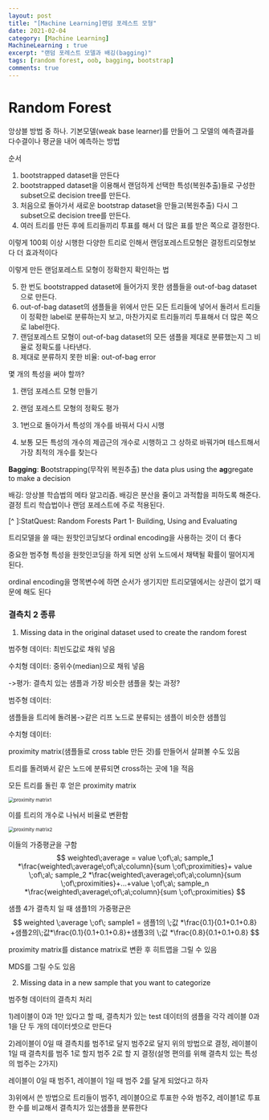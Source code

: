 ```yaml
---
layout: post
title: "[Machine Learning]랜덤 포레스트 모형"
date: 2021-02-04
category: [Machine Learning]
MachineLearning : true 
excerpt: "랜덤 포레스트 모델과 배깅(bagging)"
tags: [random forest, oob, bagging, bootstrap]
comments: true
---
```






# Random Forest

앙상블 방법 중 하나. 기본모델(weak base learner)를 만들어 그 모델의 예측결과를 다수결이나 평균을 내어 예측하는 방법 





순서

1. bootstrapped dataset을 만든다
2. bootstrapped dataset을 이용해서 랜덤하게 선택한 특성(복원추출)들로 구성한 subset으로 decision tree를 만든다. 
3. 처음으로 돌아가서 새로운 bootstrap dataset을 만들고(복원추출) 다시 그 subset으로 decision tree를 만든다.
4. 여러 트리를 만든 후에 트리들끼리 투표를 해서 더 많은 표를 받은 쪽으로 결정한다.

이렇게 100회 이상 시행한 다양한 트리로 인해서 랜덤포레스트모형은 결정트리모형보다 더 효과적이다 



이렇게 만든 랜덤포레스트 모형이 정확한지 확인하는 법

5. 한 번도 bootstrapped dataset에 들어가지 못한 샘플들을 out-of-bag dataset으로 만든다.
6. out-of-bag dataset의 샘플들을 위에서 만든 모든 트리들에 넣어서 돌려서 트리들이 정확한 label로 분류하는지 보고, 마찬가지로 트리들끼리 투표해서 더 많은 쪽으로 label한다. 
7. 랜덤포레스트 모형이 out-of-bag dataset의 모든 샘플을 제대로 분류했는지 그 비율로 정확도를 나타낸다. 
8. 제대로 분류하지 못한 비율: out-of-bag error



몇 개의 특성을 써야 할까?

1) 랜덤 포레스트 모형 만들기

2) 랜덤 포레스트 모형의 정확도 평가

3) 1번으로 돌아가서 특성의 개수를 바꿔서 다시 시행

4) 보통 모든 특성의 개수의 제곱근의 개수로 시행하고 그 상하로 바꿔가며 테스트해서 가장 최적의 개수를 찾는다



**Bagging**: **B**ootstrapping(무작위 복원추출) the data plus using the **ag**gregate to make a decision

배깅: 앙상블 학습법의 메타 알고리즘. 배깅은 분산을 줄이고 과적합을 피하도록 해준다. 결정 트리 학습법이나 랜덤 포레스트에 주로 적용된다. 

[^ ]:StatQuest: Random Forests Part 1- Building, Using and Evaluating



트리모델을 쓸 때는 원핫인코딩보다 ordinal encoding을 사용하는 것이 더 좋다

중요한 범주형 특성을 원핫인코딩을 하게 되면 상위 노드에서 채택될 확률이 떨어지게 된다.

ordinal encoding을 명목변수에 하면 순서가 생기지만 트리모델에서는 상관이 없기 때문에 해도 된다



### 결측치 2 종류

1. Missing data in the original dataset used to create the random forest

범주형 데이터: 최빈도값로 채워 넣음

수치형 데이터:  중위수(median)으로 채워 넣음

->평가: 결측치 있는 샘플과 가장 비슷한 샘플을 찾는 과정?

범주형 데이터:

샘플들을 트리에 돌려봄->같은 리프 노드로 분류되는 샘플이 비슷한 샘플임 



수치형 데이터:

proximity matrix(샘플들로 cross table 만든 것)를 만들어서 살펴볼 수도 있음 

트리를 돌려봐서 같은 노드에 분류되면 cross하는 곳에 1을 적음

모든 트리를 돌린 후 얻은 proximity matrix

<img src="https://github.com/terri1102/terri1102.github.io/blob/master/assets/img/proximity_matrix1.png?raw=true" alt="proximity matrix1" style="zoom:67%;" />

이를 트리의 개수로 나눠서 비율로 변환함

<img src="https://github.com/terri1102/terri1102.github.io/blob/master/assets/img/proximity_matrix2.png?raw=true" alt="proximity matrix2" style="zoom:67%;" />

이들의 가중평균을 구함 
$$
weighted\;average = value \;of\;a\; sample_1 *\frac{weighted\;average\;of\;a\;column}{sum \;of\;proximities}+ value \;of\;a\; sample_2 *\frac{weighted\;average\;of\;a\;column}{sum \;of\;proximities}+...+value \;of\;a\; sample_n *\frac{weighted\;average\;of\;a\;column}{sum \;of\;proximities}
$$


샘플 4가 결측치 일 때 샘플1의 가중평균은
$$
weighted \;average \;of\; sample1 = 샘플1의 \;값 *\frac{0.1}{0.1+0.1+0.8}
+샘플2의\;값*\frac{0.1}{0.1+0.1+0.8}+샘플3의 \;값 *\frac{0.8}{0.1+0.1+0.8}
$$


proximity matrix를 distance matrix로 변환 후 히트맵을 그릴 수 있음

MDS를 그릴 수도 있음






 2. Missing data in a new sample that you want to categorize

범주형 데이터의 결측치 처리

1)레이블이 0과 1만 있다고 할 때, 결측치가 있는 test 데이터의 샘플을 각각 레이블 0과 1을 단 두 개의 데이터셋으로 만든다

2)레이블이 0일 때 결측치를 범주1로 달지 범주2로 달지 위의 방법으로 결정, 레이블이 1일 때 결측치를 범주 1로 할지 범주 2로 할 지 결정(설명 편의를 위해 결측치 있는 특성의 범주는 2가지)

레이블이 0일 때 범주1, 레이블이 1일 때 범주 2를 달게 되었다고 하자

3)위에서 쓴 방법으로 트리들이 범주1, 레이블0으로 투표한 수와 범주2, 레이블1로 투표한 수를 비교해서 결측치가 있는샘플을 분류한다

